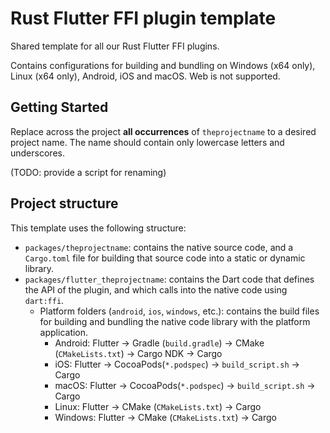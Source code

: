 # Rust Flutter FFI plugin template

Shared template for all our Rust Flutter FFI plugins.

Contains configurations for building and bundling on Windows (x64 only), Linux (x64 only), Android, iOS and macOS. Web is not supported.

## Getting Started

Replace across the project **all occurrences** of `theprojectname` to a desired project name. The name should contain only lowercase letters and underscores.

(TODO: provide a script for renaming)

## Project structure

This template uses the following structure:

- `packages/theprojectname`: contains the native source code, and a `Cargo.toml` file for building that source code into a static or dynamic library.
- `packages/flutter_theprojectname`: contains the Dart code that defines the API of the plugin, and which calls into the native code using `dart:ffi`.
  - Platform folders (`android`, `ios`, `windows`, etc.): contains the build files for building and bundling the native code library with the platform application.
    - Android: Flutter -> Gradle (`build.gradle`) -> CMake (`CMakeLists.txt`) -> Cargo NDK -> Cargo
    - iOS: Flutter -> CocoaPods(`*.podspec`) -> `build_script.sh` -> Cargo
    - macOS: Flutter -> CocoaPods(`*.podspec`) -> `build_script.sh` -> Cargo
    - Linux: Flutter -> CMake (`CMakeLists.txt`) -> Cargo
    - Windows: Flutter -> CMake (`CMakeLists.txt`) -> Cargo

